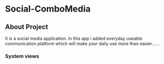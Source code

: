 # Social-ComboMedia

## About Project
It is a social media application. In this app i added everyday useable communication platform which will make your daily use more than easier......

### System views





